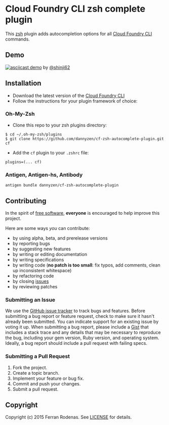 # Cloud Foundry CLI zsh complete plugin

This [zsh](http://www.zsh.org/) plugin adds autocompletion options for all [Cloud Foundry CLI](http://docs.cloudfoundry.org/devguide/installcf/) commands.

## Demo

[![asciicast demo](https://asciinema.org/a/1twq9fo0bazyjtyiln88o9d0u.png)](https://asciinema.org/a/1twq9fo0bazyjtyiln88o9d0u) by [@shinji62](https://github.com/shinji62)

## Installation

* Download the latest version of the [Cloud Foundry CLI](https://github.com/cloudfoundry/cli#downloads)
* Follow the instructions for your plugin framework of choice:

### Oh-My-Zsh

* Clone this repo to your zsh plugins directory:

```
$ cd ~/.oh-my-zsh/plugins
$ git clone https://github.com/dannyzen/cf-zsh-autocomplete-plugin.git cf
```

* Add the `cf` plugin to your `.zshrc` file:

```
plugins=(... cf)
```

### Antigen, Antigen-hs, Antibody

```
antigen bundle dannyzen/cf-zsh-autocomplete-plugin
```

## Contributing

In the spirit of [free software](http://www.fsf.org/licensing/essays/free-sw.html), **everyone** is encouraged to help improve this project.

Here are some ways *you* can contribute:

* by using alpha, beta, and prerelease versions
* by reporting bugs
* by suggesting new features
* by writing or editing documentation
* by writing specifications
* by writing code (**no patch is too small**: fix typos, add comments, clean up inconsistent whitespace)
* by refactoring code
* by closing [issues](https://github.com/dannyzen/cf-zsh-autocomplete-plugin/issues)
* by reviewing patches

### Submitting an Issue
We use the [GitHub issue tracker](https://github.com/dannyzen/cf-zsh-autocomplete-plugin/issues) to track bugs and features.
Before submitting a bug report or feature request, check to make sure it hasn't already been submitted. You can indicate
support for an existing issue by voting it up. When submitting a bug report, please include a
[Gist](http://gist.github.com/) that includes a stack trace and any details that may be necessary to reproduce the bug,
including your gem version, Ruby version, and operating system. Ideally, a bug report should include a pull request with
 failing specs.

### Submitting a Pull Request

1. Fork the project.
2. Create a topic branch.
3. Implement your feature or bug fix.
4. Commit and push your changes.
5. Submit a pull request.

## Copyright

Copyright (c) 2015 Ferran Rodenas. See [LICENSE](https://github.com/dannyzen/cf-zsh-autocomplete-plugin/blob/master/LICENSE) for details.

